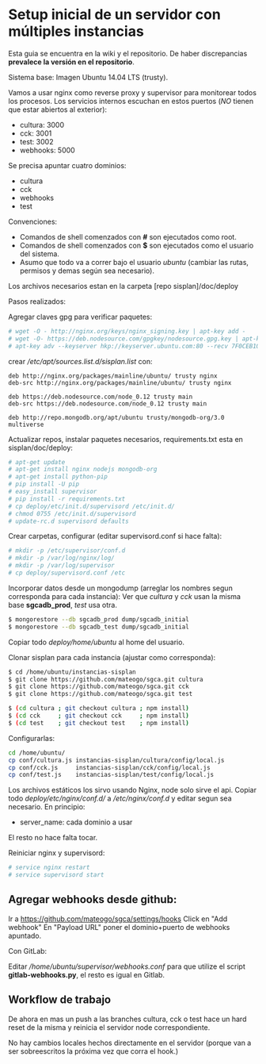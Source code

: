 # Setup inicial de un servidor con múltiples instancias

Esta guia se encuentra en la wiki y el repositorio.
De haber discrepancias **prevalece la versión en el repositorio**.

Sistema base: Imagen Ubuntu 14.04 LTS (trusty).

Vamos a usar nginx como reverse proxy y supervisor para monitorear todos los procesos.
Los servicios internos escuchan en estos puertos (*NO* tienen que estar abiertos al exterior):

- cultura: 3000
- cck: 3001
- test: 3002
- webhooks: 5000

Se precisa apuntar cuatro dominios:

- cultura
- cck
- webhooks
- test

Convenciones:

- Comandos de shell comenzados con **#** son ejecutados como root.
- Comandos de shell comenzados con **$** son ejecutados como el usuario del sistema.
- Asumo que todo va a correr bajo el usuario *ubuntu* (cambiar las rutas, permisos y demas según sea necesario).

Los archivos necesarios estan en la carpeta [repo sisplan]/doc/deploy

Pasos realizados:

Agregar claves gpg para verificar paquetes:

```bash
# wget -O - http://nginx.org/keys/nginx_signing.key | apt-key add -
# wget -O- https://deb.nodesource.com/gpgkey/nodesource.gpg.key | apt-key add -
# apt-key adv --keyserver hkp://keyserver.ubuntu.com:80 --recv 7F0CEB10
```

crear */etc/apt/sources.list.d/sisplan.list* con:

    deb http://nginx.org/packages/mainline/ubuntu/ trusty nginx
    deb-src http://nginx.org/packages/mainline/ubuntu/ trusty nginx

    deb https://deb.nodesource.com/node_0.12 trusty main
    deb-src https://deb.nodesource.com/node_0.12 trusty main

    deb http://repo.mongodb.org/apt/ubuntu trusty/mongodb-org/3.0 multiverse

Actualizar repos, instalar paquetes necesarios, requirements.txt esta en sisplan/doc/deploy:

```bash
# apt-get update
# apt-get install nginx nodejs mongodb-org
# apt-get install python-pip
# pip install -U pip
# easy_install supervisor
# pip install -r requirements.txt
# cp deploy/etc/init.d/supervisord /etc/init.d/
# chmod 0755 /etc/init.d/supervisord
# update-rc.d supervisord defaults
```

Crear carpetas, configurar (editar supervisord.conf si hace falta):

```bash
# mkdir -p /etc/supervisor/conf.d
# mkdir -p /var/log/nginx/log/
# mkdir -p /var/log/supervisor
# cp deploy/supervisord.conf /etc
```

Incorporar datos desde un mongodump (arreglar los nombres segun corresponda para cada instancia):
Ver que *cultura* y *cck* usan la misma base **sgcadb_prod**, *test* usa otra.

```bash
$ mongorestore --db sgcadb_prod dump/sgcadb_initial
$ mongorestore --db sgcadb_test dump/sgcadb_initial
```

Copiar todo *deploy/home/ubuntu* al home del usuario.

Clonar sisplan para cada instancia (ajustar como corresponda):

```bash
$ cd /home/ubuntu/instancias-sisplan
$ git clone https://github.com/mateogo/sgca.git cultura
$ git clone https://github.com/mateogo/sgca.git cck
$ git clone https://github.com/mateogo/sgca.git test

$ (cd cultura ; git checkout cultura ; npm install)
$ (cd cck     ; git checkout cck     ; npm install)
$ (cd test    ; git checkout test    ; npm install)
```

Configurarlas:

```bash
cd /home/ubuntu/
cp conf/cultura.js instancias-sisplan/cultura/config/local.js
cp conf/cck.js     instancias-sisplan/cck/config/local.js
cp conf/test.js    instancias-sisplan/test/config/local.js
```


Los archivos estáticos los sirvo usando Nginx, node solo sirve el api.
Copiar todo *deploy/etc/nginx/conf.d/* a */etc/nginx/conf.d* y editar segun sea necesario.
En principio:

- server_name: cada dominio a usar

El resto no hace falta tocar.


Reiniciar nginx y supervisord:

```bash
# service nginx restart
# service supervisord start
```

## Agregar webhooks desde github:

Ir a https://github.com/mateogo/sgca/settings/hooks
Click en "Add webhook"
En "Payload URL" poner el dominio+puerto de webhooks apuntado.

Con GitLab:

Editar */home/ubuntu/supervisor/webhooks.conf* para que utilize el script **gitlab-webhooks.py**, el resto es igual en
Gitlab.

## Workflow de trabajo

De ahora en mas un push a las branches cultura, cck o test hace un hard reset de la misma y reinicia el servidor node
correspondiente.

No hay cambios locales hechos directamente en el servidor (porque van a ser sobreescritos la próxima vez que corra el
hook.)



